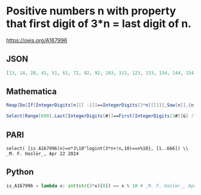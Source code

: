 # Positive numbers n with property that first digit of 3\*n \= last digit of n\.
https://oeis.org/A167996
## JSON
```JSON
[13, 14, 28, 41, 51, 61, 72, 82, 92, 103, 113, 123, 133, 134, 144, 154, 164, 175, 185, 195, 206, 216, 226, 237, 247, 257, 268, 278, 288, 298, 309, 319, 329, 341, 351, 361, 371, 381, 391, 401, 411, 421, 431, 441, 451, 461, 471, 481, 491, 501, 511, 521, 531, 541, 551, 561, 571, 581]
```
## Mathematica
```Mathematica
Reap[Do[If[IntegerDigits[n][[ -1]]==IntegerDigits[3*n][[1]],Sow[n]],{n,1000}]][[2,1]]
```
```Mathematica
Select[Range[600],Last[IntegerDigits[#]]==First[IntegerDigits[3#]]&] (* _Harvey P. Dale_, Jul 10 2013 *)
```
## PARI
```PARI
select( {is_A167996(n)=n*3\10^logint(3*n+!n,10)==n%10}, [1..666]) \\ _M. F. Hasler_, Apr 22 2024
```
## Python
```Python
is_A167996 = lambda x: int(str(3*x)[0]) == x % 10 # _M. F. Hasler_, Apr 22 2024
```
